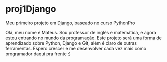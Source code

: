 # proj1Django
Meu primeiro projeto em Django, baseado no curso PythonPro

Olá, meu nome é Mateus. Sou professor de inglês e matemática, e agora estou entrando no mundo da programação.
Este projeto será uma forma de aprendizado sobre Python, Django e Git, além é claro de outras ferramentas.
Espero crescer e me desenvolver cada vez mais como programador daqui pra frente :)